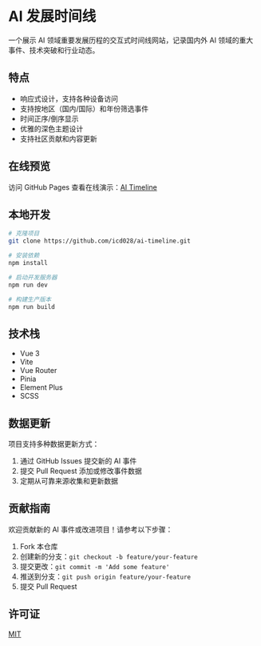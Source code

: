 # AI 发展时间线

一个展示 AI 领域重要发展历程的交互式时间线网站，记录国内外 AI 领域的重大事件、技术突破和行业动态。

## 特点

- 响应式设计，支持各种设备访问
- 支持按地区（国内/国际）和年份筛选事件
- 时间正序/倒序显示
- 优雅的深色主题设计
- 支持社区贡献和内容更新

## 在线预览

访问 GitHub Pages 查看在线演示：[AI Timeline](https:/icd028.github.io/AI-Timeline)

## 本地开发

```bash
# 克隆项目
git clone https://github.com/icd028/ai-timeline.git

# 安装依赖
npm install

# 启动开发服务器
npm run dev

# 构建生产版本
npm run build
```

## 技术栈

- Vue 3
- Vite
- Vue Router
- Pinia
- Element Plus
- SCSS

## 数据更新

项目支持多种数据更新方式：

1. 通过 GitHub Issues 提交新的 AI 事件
2. 提交 Pull Request 添加或修改事件数据
3. 定期从可靠来源收集和更新数据

## 贡献指南

欢迎贡献新的 AI 事件或改进项目！请参考以下步骤：

1. Fork 本仓库
2. 创建新的分支：`git checkout -b feature/your-feature`
3. 提交更改：`git commit -m 'Add some feature'`
4. 推送到分支：`git push origin feature/your-feature`
5. 提交 Pull Request

## 许可证

[MIT](LICENSE)

